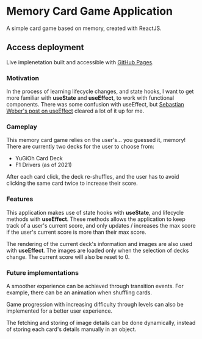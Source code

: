 # Memory Card Game Application

A simple card game based on memory, created with ReactJS.

## Access deployment

Live implenetation built and accessible with [GitHub Pages](https://samuelisch.github.io/memory-card-game/).

### Motivation

In the process of learning lifecycle changes, and state hooks, I want to get more familiar with **useState** and **useEffect**, to work with functional components. There was some confusion with useEffect, but [Sebastian Weber's post on useEffect](https://blog.logrocket.com/guide-to-react-useeffect-hook/) cleared a lot of it up for me.

### Gameplay

This memory card game relies on the user's... you guessed it, memory! There are currently two decks for the user to choose from:
- YuGiOh Card Deck
- F1 Drivers (as of 2021)

After each card click, the deck re-shuffles, and the user has to avoid clicking the same card twice to increase their score.

### Features

This application makes use of state hooks with **useState**, and lifecycle methods with **useEffect**. These methods allows the application to keep track of a user's current score, and only updates / increases the max score if the user's current score is more than their max score.

The rendering of the current deck's information and images are also used with **useEffect**. The images are loaded only when the selection of decks change. The current score will also be reset to 0.

### Future implementations

A smoother experience can be achieved through transition events. For example, there can be an animation when shuffling cards.

Game progression with increasing difficulty through levels can also be implemented for a better user experience.

The fetching and storing of image details can be done dynamically, instead of storing each card's details manually in an object.
